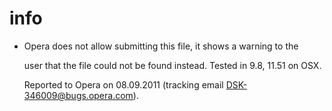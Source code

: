 # info

* Opera does not allow submitting this file, it shows a warning to the

  user that the file could not be found instead. Tested in 9.8, 11.51 on OSX.

  Reported to Opera on 08.09.2011 \(tracking email DSK-346009@bugs.opera.com\).

